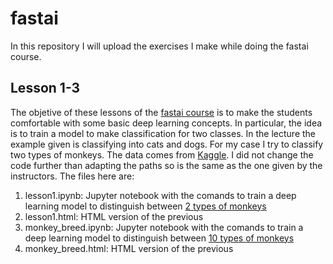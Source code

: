 # fastai
In this repository I will upload the exercises I make while doing the fastai course.

## Lesson 1-3

The objetive of these lessons of the [fastai course](http://course.fast.ai/index.html) is to make the students comfortable with some basic deep learning concepts. In particular, the idea is to train a model to make classification for two classes. In the lecture the example given is classifying into cats and dogs. For my case I try to classify two types of monkeys. The data comes from [Kaggle](https://www.kaggle.com/slothkong/10-monkey-species/home). I did not change the code further than adapting the paths so is the same as the one given by the instructors.
The files here are:
1. lesson1.ipynb: Jupyter notebook with the comands to train a deep learning model to distinguish between [2 types of monkeys](https://www.kaggle.com/slothkong/10-monkey-species/home)
1. lesson1.html: HTML version of the previous 
1. monkey_breed.ipynb: Jupyter notebook with the comands to train a deep learning model to distinguish between [10 types of monkeys](https://www.kaggle.com/slothkong/10-monkey-species/home)
1. monkey_breed.html: HTML version of the previous 

